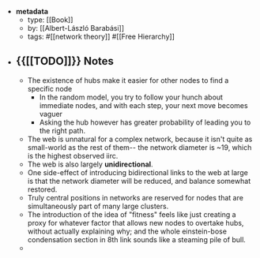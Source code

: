 - **metadata**
    - type: [[Book]]
    - by: [[Albert-László Barabási]]
    - tags: #[[network theory]] #[[Free Hierarchy]]
- ## {{[[TODO]]}} Notes
    - The existence of hubs make it easier for other nodes to find a specific node
        - In the random model, you try to follow your hunch about immediate nodes, and with each step, your next move becomes vaguer
        - Asking the hub however has greater probability of leading you to the right path.
    - The web is unnatural for a complex network, because it isn't quite as small-world as the rest of them-- the network diameter is ~19, which is the highest observed iirc.
    - The web is also largely **unidirectional**. 
    - One side-effect of introducing bidirectional links to the web at large is that the network diameter will be reduced, and balance somewhat restored.
    - Truly central positions in networks are reserved for nodes that are simultaneously part of many large clusters.
    - The introduction of the idea of "fitness" feels like just creating a proxy for whatever factor that allows new nodes to overtake hubs, without actually explaining why; and the whole einstein-bose condensation section in 8th link sounds like a steaming pile of bull. 
    - 

